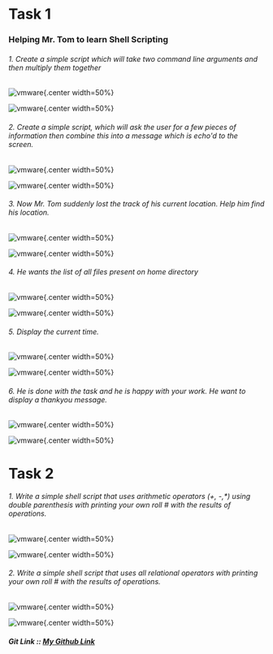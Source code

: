 # Task 1

### Helping Mr. Tom to learn Shell Scripting

###### 1.  Create a simple script which will take two command line arguments and  then multiply them together

![vmware](Images\1_1.png){.center width=50%}

![vmware](Images\1_1_output.png){.center width=50%}

###### 2.   Create a simple script, which will ask the user for a few pieces of  information then combine this into a message which is echo'd to the screen.

![vmware](Images\1_2.png){.center width=50%}

![vmware](Images\1_2_output.png){.center width=50%}

###### 3.   Now Mr. Tom suddenly lost the track of his current location. Help him find his location.

![vmware](Images\1_3.png){.center width=50%}

![vmware](Images\1_3_output.png){.center width=50%}

###### 4.    He wants the list of all files present on home directory

![vmware](Images\1_4.png){.center width=50%}

![vmware](Images\1_4_output.png){.center width=50%}

###### 5.   Display the current time.

![vmware](Images\1_5.png){.center width=50%}

![vmware](Images\1_5_output.png){.center width=50%}

###### 6.   He is done with the task and he is happy with your work. He want to  display a thankyou message.

![vmware](Images\1_6.png){.center width=50%}

![vmware](Images\1_6_output.png){.center width=50%}

# Task 2

###### 1.   Write a simple shell script that uses arithmetic operators (+, -,*) using  double parenthesis with printing your own roll # with the results of  operations.

![vmware](Images\2_1.png){.center width=50%}

![vmware](Images\2_1_output.png){.center width=50%}

###### 2.  Write a simple shell script that uses all relational operators with printing  your own roll # with the results of operations.

![vmware](Images\2_2.png){.center width=50%}

![vmware](Images\2_2_output.png){.center width=50%}

##### Git Link :: [My Github Link](https://github.com/NomanAli42856/4th_Semester/tree/main/OS/InstallWindows)